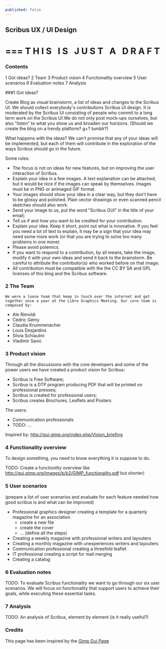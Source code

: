 ```yaml
---
published: false
---
```

## Scribus UX / UI Design

===
T H I S &nbsp; I S &nbsp; J U S T &nbsp; A&nbsp;&nbsp; D R A F T
===

### Contents

1 Got ideas?
2 Team
3 Product vision
4 Functionality overview
5 User scenarios
6 Evaluation notes
7 Analysis

###1 Got ideas?

Create Blog as visual brainstorm, a list of ideas and changes to the Scribus UI. We should collect everybody's contributions Scribus UI design. It is moderated by the Scribus UI consisting of people who commit to a long term work on the Scribus UI.We do not only post mock-ups ourselves, but also "listen" to what you show us and broaden our horizons. (Should we create the blog on a trendy platform? g+? tumblr?)

What happens with the ideas? We can't promise that any of your ideas will be implemented, but each of them will contribute in the exploration of the ways Scribus should go in the future.

Some rules:

- The focus is not on ideas for new features, but on improving the user interaction of Scribus.
- Explain your idea in a few images. A text explanation can be attached, but it would be nice if the images can speak by themselves. Images must be in PNG or animaged GIF format.
- Your images should show your idea in a clear way, but they don’t have to be glossy and polished. Plain vector drawings or even scanned pencil sketches should also work.
- Send your image to us, put the word "Scribus GUI" in the title of your email;
- Tell us if and how you want to be credited for your contribution.
- Explain your idea. Keep it short, point out what is innovative. If you feel you need a lot of text to explain, it may be a sign that your idea may need some more work (or that you are trying to solve too many problems in one move)
- Please avoid polemics.
- If you want to respond to a contribution, by all means, take the image, modify it with your own ideas and send it back to the brainstorm. Be careful to attribute the contributor(s) who worked before on that image.
- All contribution must be compatible with the the CC BY SA and GPL licenses of this blog and the Scribus software.

### 2 The Team

    We were a loose team that keep in touch over the internet and get together once a year at the Libre Graphics Meeting. Our core team is composed by:
- Ale Rimoldi
- Cédric Gémy
- Claudia Krummenacher
- Louis Desjardins
- Silvia Schiaulini
- Vladimir Savic

### 3 Product vision

Through all the discussions with the core developers and some of the power users we have created a product vision for Scribus:

- Scribus is Free Software;
- Scribus is a DTP program producing PDF that will be printed on professional presses;
- Scribus is created for professional users;
- Scribus creates Brochures, Leaflets and Posters

The users:

- Communication professionals</li>
- TODO: ...</li>

Inspired by: http://gui.gimp.org/index.php/Vision_briefing</p>

### 4 Functionality overview

To design something, you need to know everything it is suppose to do.

TODO: Create a functionlity overview like http://gui.gimp.org/images/b/b2/GIMP_functionality.pdf but shorter)

### 5 User scenarios

(prepare a list of user scenarios and evaluate for each feature needed how good scribus is and what can be improved)</p>

- Professional graphics designer creating a template for a quarterly magazine for an association
  - create a new file
  - create the cover
  - ... (define all the steps)
- Creating a weekly magazine with professional writers and layouters
- Creating a monthly magazine with unexperiences writers and layouters
- Communication professional creating a threefold leaflet
- IT professional creating a script for mail merging
- Creating a catalog

### 6 Evaluation notes

TODO: To evaluate Scribus functionality we want to go through our six user scenarios. We will focus on functionality that support users to achieve their goals, while executing these essential tasks.

### 7 Analysis

TODO: An analysis of Scribus, element by element (is it really useful?)

### Credits

This page has been inspired by the <a href="http://gui.gimp.org/index.php/GIMP_UI_Redesign">Gimp Gui Page</a></p>
